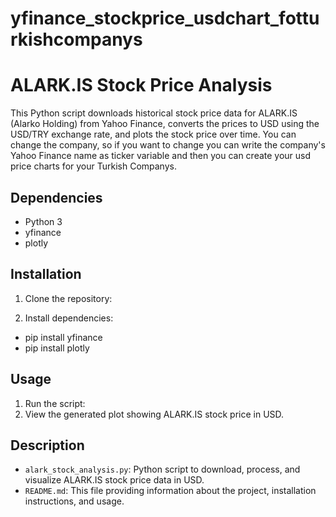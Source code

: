 # yfinance_stockprice_usdchart_fotturkishcompanys

# ALARK.IS Stock Price Analysis

This Python script downloads historical stock price data for ALARK.IS (Alarko Holding) from Yahoo Finance, converts the prices to USD using the USD/TRY exchange rate, and plots the stock price over time. You can change the company, so if you want to change you can write the company's Yahoo Finance name as ticker variable and then you can create your usd price charts for your Turkish Companys.

## Dependencies

- Python 3
- yfinance
- plotly

## Installation

1. Clone the repository:


2. Install dependencies:

- pip install yfinance
- pip install plotly


## Usage

1. Run the script:
2. View the generated plot showing ALARK.IS stock price in USD.

## Description

- `alark_stock_analysis.py`: Python script to download, process, and visualize ALARK.IS stock price data in USD.
- `README.md`: This file providing information about the project, installation instructions, and usage.


